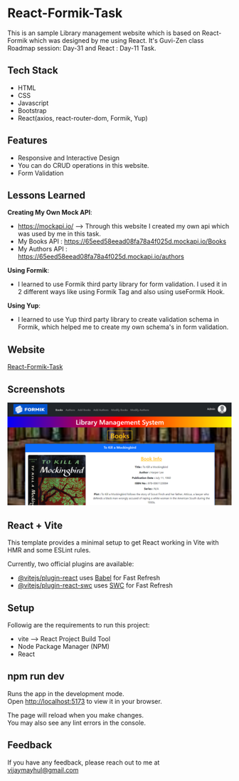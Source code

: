 
# React-Formik-Task

This is an sample Library management website which is based on React-Formik which was designed by me using React. It's Guvi-Zen class Roadmap session: Day-31 and React : Day-11 Task.

## Tech Stack

- HTML
- CSS
- Javascript
- Bootstrap
- React(axios, react-router-dom, Formik, Yup)

## Features

- Responsive and Interactive Design
- You can do CRUD operations in this website.
- Form Validation

## Lessons Learned

<b>Creating My Own Mock API</b>: 
- https://mockapi.io/ --> Through this website I created my own api which was used by me in this task.
- My Books API : https://65eed58eead08fa78a4f025d.mockapi.io/Books
- My Authors API : https://65eed58eead08fa78a4f025d.mockapi.io/authors
  
<b>Using Formik</b>: 
- I learned to use Formik third party library for form validation. I used it in 2 different ways like using Formik Tag and also using useFormik Hook.

<b>Using Yup</b>: 
- I learned to use Yup third party library to create validation schema in Formik, which helped me to create my own schema's in form validation.
 

## Website

[React-Formik-Task](https://vijay-react-formik-task.netlify.app/)


## Screenshots

![App Screenshot](./public/Images/demo.png)


## React + Vite

This template provides a minimal setup to get React working in Vite with HMR and some ESLint rules.

Currently, two official plugins are available:

- [@vitejs/plugin-react](https://github.com/vitejs/vite-plugin-react/blob/main/packages/plugin-react/README.md) uses [Babel](https://babeljs.io/) for Fast Refresh
- [@vitejs/plugin-react-swc](https://github.com/vitejs/vite-plugin-react-swc) uses [SWC](https://swc.rs/) for Fast Refresh


## Setup

Followig are the requirements to run this project:
- vite --> React Project Build Tool
- Node Package Manager (NPM)
- React

## npm run dev

Runs the app in the development mode.\
Open [http://localhost:5173](http://localhost:5173) to view it in your browser.

The page will reload when you make changes.\
You may also see any lint errors in the console.

## Feedback

If you have any feedback, please reach out to me at vijaymayhul@gmail.com


